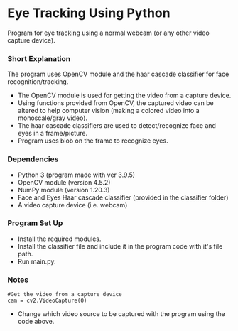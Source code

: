 # Eye Tracking Using Python #

Program for eye tracking using a normal webcam (or any other video capture device).

### Short Explanation ###

The program uses OpenCV module and the haar cascade classifier for face recognition/tracking.

- The OpenCV module is used for getting the video from a capture device.
- Using functions provided from OpenCV, the captured video can be altered to help computer vision (making a colored video into a monoscale/gray video).
- The haar cascade classifiers are used to detect/recognize face and eyes in a frame/picture.
- Program uses blob on the frame to recognize eyes.

### Dependencies ###

- Python 3 (program made with ver 3.9.5)
- OpenCV module (version 4.5.2)
- NumPy module (version 1.20.3)
- Face and Eyes Haar cascade classifier (provided in the classifier folder)
- A video capture device (i.e. webcam)

### Program Set Up ###

- Install the required modules.
- Install the classifier file and include it in the program code with it's file path.
- Run main.py.

### Notes ###

```
#Get the video from a capture device
cam = cv2.VideoCapture(0)
```
- Change which video source to be captured with the program using the code above.
